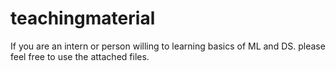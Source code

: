 # teachingmaterial

If you are an intern or person willing to learning basics of ML and DS. please feel free to use the attached files.
